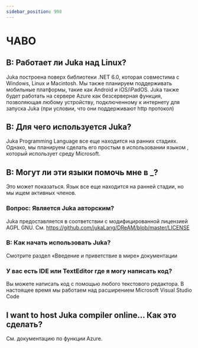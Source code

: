 ```yaml
---
sidebar_position: 998
---
```


# ЧАВО

## В: Работает ли Juka над Linux?

Juka построена поверх библиотеки .NET 6.0, которая совместима с Windows, Linux и Macintosh. Мы также планируем поддерживать мобильные платформы, такие как Android и iOS/iPadOS. Juka также будет работать на сервере Azure как безсерверная функция, позволяющая любому устройству, подключенному к интернету для запуска Juka (при условии, что они поддерживают http протокол)

## В: Для чего используется Juka?

Juka Programming Language все еще находится на ранних стадиях. Однако, мы планируем сделать его простым в использовании языком , который использует среду Microsoft.

## В: Могут ли эти языки помочь мне в _?

Это может показаться. Язык все еще находится на ранней стадии, но мы ищем активных членов.


### Вопрос: Является Juka авторским?
Juka предоставляется в соответствии с модифицированной лицензией AGPL GNU. См. https://github.com/jukaLang/DReAM/blob/master/LICENSE

### В: Как начать использовать Juka?
Смотрите раздел «Введение и приветствие в мире» документации

### У вас есть IDE или TextEditor где я могу написать код?
Вы можете написать код с помощью любого текстового редактора. В настоящее время мы работаем над расширением Microsoft Visual Studio Code

## I want to host Juka compiler online... Как это сделать?
См. документацию по функции Azure.